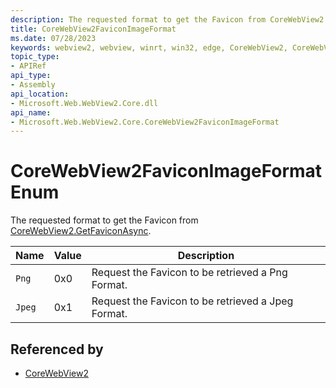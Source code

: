 ```yaml
---
description: The requested format to get the Favicon from CoreWebView2.GetFaviconAsync.
title: CoreWebView2FaviconImageFormat
ms.date: 07/28/2023
keywords: webview2, webview, winrt, win32, edge, CoreWebView2, CoreWebView2Controller, browser control, edge html, CoreWebView2FaviconImageFormat
topic_type:
- APIRef
api_type:
- Assembly
api_location:
- Microsoft.Web.WebView2.Core.dll
api_name:
- Microsoft.Web.WebView2.Core.CoreWebView2FaviconImageFormat
---
```


# CoreWebView2FaviconImageFormat Enum

The requested format to get the Favicon from [CoreWebView2.GetFaviconAsync](corewebview2.md#getfaviconasync).

| Name |  Value | Description |
|--|--|--|
|`Png` | 0x0  |  Request the Favicon to be retrieved a Png Format.|
|`Jpeg` | 0x1  |  Request the Favicon to be retrieved a Jpeg Format.|


## Referenced by

- [CoreWebView2](corewebview2.md)
